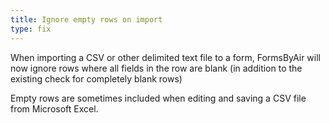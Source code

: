```yaml
---
title: Ignore empty rows on import
type: fix
---
```


When importing a CSV or other delimited text file to a form, FormsByAir will now ignore rows where all fields in the row are blank (in addition to the existing check for completely blank rows)

Empty rows are sometimes included when editing and saving a CSV file from Microsoft Excel.